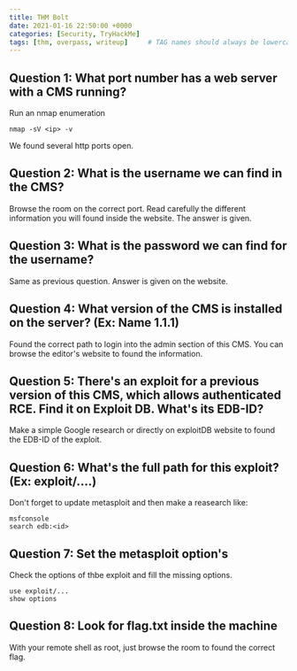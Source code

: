 ```yaml
---
title: THM Bolt
date: 2021-01-16 22:50:00 +0000
categories: [Security, TryHackMe]
tags: [thm, overpass, writeup]     # TAG names should always be lowercase
---
```


## Question 1: What port number has a web server with a CMS running?
Run an nmap enumeration
```shell
nmap -sV <ip> -v
```
We found several http ports open.

## Question 2: What is the username we can find in the CMS?
Browse the room on the correct port.
Read carefully the different information you will found inside the website. The answer is given.

## Question 3: What is the password we can find for the username?
Same as previous question. Answer is given on the website.

## Question 4: What version of the CMS is installed on the server? (Ex: Name 1.1.1)
Found the correct path to login into the admin section of this CMS. You can browse the editor's website to found the information.

## Question 5: There's an exploit for a previous version of this CMS, which allows authenticated RCE. Find it on Exploit DB. What's its EDB-ID?
Make a simple Google research or directly on exploitDB website to found the EDB-ID of the exploit.

## Question 6: What's the full path for this exploit? (Ex: exploit/....)
Don't forget to update metasploit and then make a reasearch like:
```shell
msfconsole
search edb:<id>
```

## Question 7: Set the metasploit option's
Check the options of thbe exploit and fill the missing options.
```shell
use exploit/...
show options
```

## Question 8: Look for flag.txt inside the machine
With your remote shell as root, just browse the room to found the correct flag.